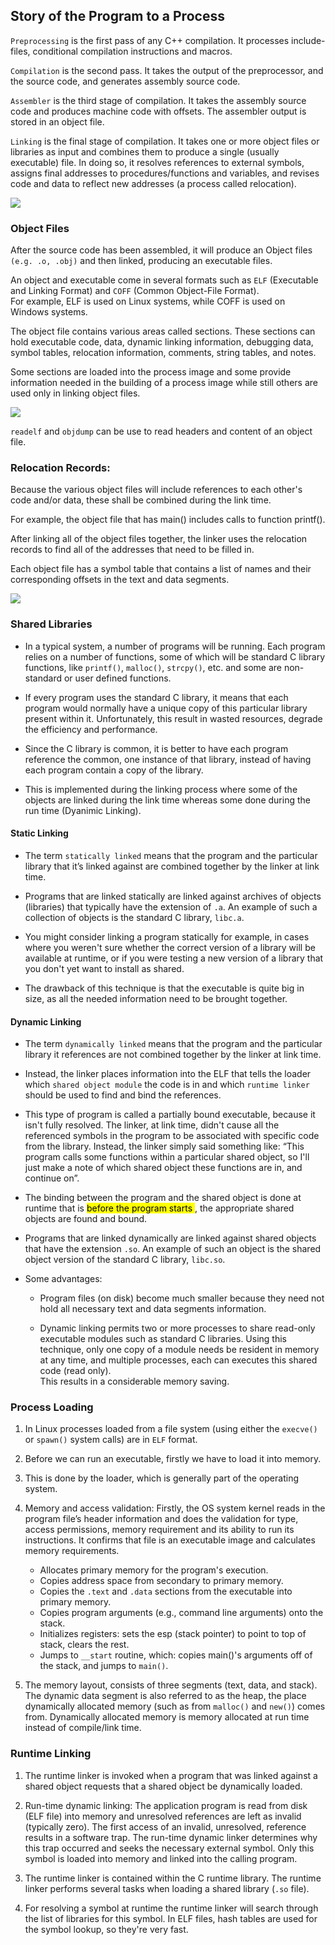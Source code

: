 ## Story of the Program to a Process

`Preprocessing` is the first pass of any C++ compilation. It processes
include-files, conditional compilation instructions and macros.

`Compilation` is the second pass. It takes the output of the 
preprocessor, and the source code, and generates assembly source code.

`Assembler` is the third stage of compilation. It takes the assembly
source code and produces machine code with offsets. The
assembler output is stored in an object file.

`Linking` is the final stage of compilation. It takes one or more
object files or libraries as input and combines them to produce a
single (usually executable) file. In doing so, it resolves references
to external symbols, assigns final addresses to procedures/functions 
and variables, and revises code and data to reflect new addresses (a 
process called relocation).

![](/assets/compilation_steps.png)

### Object Files

After the source code has been assembled, it will produce an Object
files `(e.g. .o, .obj)` and then linked, producing an executable files.

An object and executable come in several formats such as `ELF`
(Executable and Linking Format) and `COFF` (Common Object-File Format).  
For example, ELF is used on Linux systems, while COFF is used on 
Windows systems.

The object file contains various areas called sections. These sections can
hold executable code, data, dynamic linking information, debugging data, 
symbol tables, relocation information, comments, string tables, and notes.

Some sections are loaded into the process image and some provide 
information needed in the building of a process image while still others 
are used only in linking object files.

![](../assets/sections.png)

`readelf` and `objdump` can be use to read headers and content of an object
file.

### Relocation Records:
Because the various object files will include references to each other's code
and/or data, these shall be combined during the link time.

For example, the object file that has main() includes calls to 
function printf().

After linking all of the object files together, the linker uses the 
relocation records to find all of the addresses that need to be filled in.

Each object file has a symbol table that contains a list of names and their
corresponding offsets in the text and data segments.

![](../assets/linking.png)

### Shared Libraries

- In a typical system, a number of programs will be running. Each program 
relies on a number of functions, some of which will be standard C library 
functions, like `printf()`, `malloc()`, `strcpy()`, etc. and some are 
non-standard or user defined functions.

- If every program uses the standard C library, it means that each program 
would normally have a unique copy of this particular library present within 
it. Unfortunately, this result in wasted resources, degrade the efficiency 
and performance.

- Since the C library is common, it is better to have each program reference 
the common, one instance of that library, instead of having each program 
contain a copy of the library.

- This is implemented during the linking process where some of the objects are linked during the link time whereas some done during the run time 
(Dyanimic Linking).

#### Static Linking
- The term `statically linked` means that the program and the particular 
library that it’s linked against are combined together by the linker at link 
time.

- Programs that are linked statically are linked against archives of objects 
(libraries) that typically have the extension of `.a`.  An example of such a 
collection of objects is the standard C library, `libc.a`.

- You might consider linking a program statically for example, in cases 
where you weren't sure whether the correct version of a library will be 
available at runtime, or if you were testing a new version of a library that 
you don't yet want to install as shared.

- The drawback of this technique is that the executable is quite big in 
size, as all the needed information need to be brought together.

#### Dynamic Linking
- The term `dynamically linked` means that the program and the particular library it references are not combined together by the linker at link time.

- Instead, the linker places information into the ELF that tells the 
loader which `shared object module` the code is in and which
`runtime linker` should be used to find and bind the references.

- This type of program is called a partially bound executable, because it 
isn't fully resolved. The linker, at link time, didn't cause all the 
referenced symbols in the program to be associated with specific code from 
the  library. Instead, the linker simply said something like: “This 
program calls some functions within a particular shared object, so I'll just 
make a note of which shared object these functions are in, and continue on”.

- The binding between the program and the shared object is done at runtime 
that is <mark> before the program starts </mark>, the appropriate shared 
objects are found and bound.

- Programs that are linked dynamically are linked against shared objects 
that have the extension `.so`. An example of such an object is the shared 
object version of the standard C library, `libc.so`.

- Some advantages:
    - Program files (on disk) become much smaller because they need not hold
     all necessary text and data segments information.
    
    - Dynamic linking permits two or more processes to share read-only 
    executable modules such as standard C libraries.  Using this technique, 
    only one copy of a module needs be resident in memory at any time, and 
    multiple processes, each can executes this shared code (read only).  
    This results in a considerable memory saving.

### Process Loading

1. In Linux processes loaded from a file system (using either the 
`execve()` or `spawn()` system calls) are in `ELF` format.

2. Before we can run an executable, firstly we have to load it into memory.

3. This is done by the loader, which is generally part of the operating system.

4. Memory and access validation: Firstly, the OS system kernel reads in the 
program file’s header information and does the validation for type, access 
permissions, memory requirement and its ability to run its instructions.  It 
confirms that file is an executable image and calculates memory requirements.

    - Allocates primary memory for the program's execution.
    - Copies address space from secondary to primary memory.
    - Copies the `.text` and `.data` sections from the executable into primary 
    memory.
    - Copies program arguments (e.g., command line arguments) onto the stack.
    - Initializes registers: sets the esp (stack pointer) to point to top of
    stack, clears the rest.
    - Jumps to `__start` routine, which: copies main()'s arguments off of the 
    stack, and jumps to `main()`.

5. The memory layout, consists of three segments (text, data, and stack).
The dynamic data segment is also referred to as the heap, the place dynamically 
allocated memory (such as from `malloc()` and `new()`) comes from. Dynamically 
allocated memory is memory allocated at run time instead of compile/link time.


### Runtime Linking

1. The runtime linker is invoked when a program that was linked against a 
shared object requests that a shared object be dynamically loaded.

2. Run-time dynamic linking: The application program is read from disk (ELF 
file) into memory and unresolved references are left as invalid (typically 
zero).  The first access of an invalid, unresolved, reference results in a 
software trap.  The run-time dynamic linker determines why this trap occurred 
and seeks the necessary external symbol.  Only this symbol is loaded into 
memory and linked into the calling program.

3. The runtime linker is contained within the C runtime library. The runtime 
linker performs several tasks when loading a shared library (`.so` file).

4. For resolving a symbol at runtime the runtime linker will search through the 
list of libraries for this symbol.  In ELF files, hash tables are used for the 
symbol lookup, so they're very fast.








